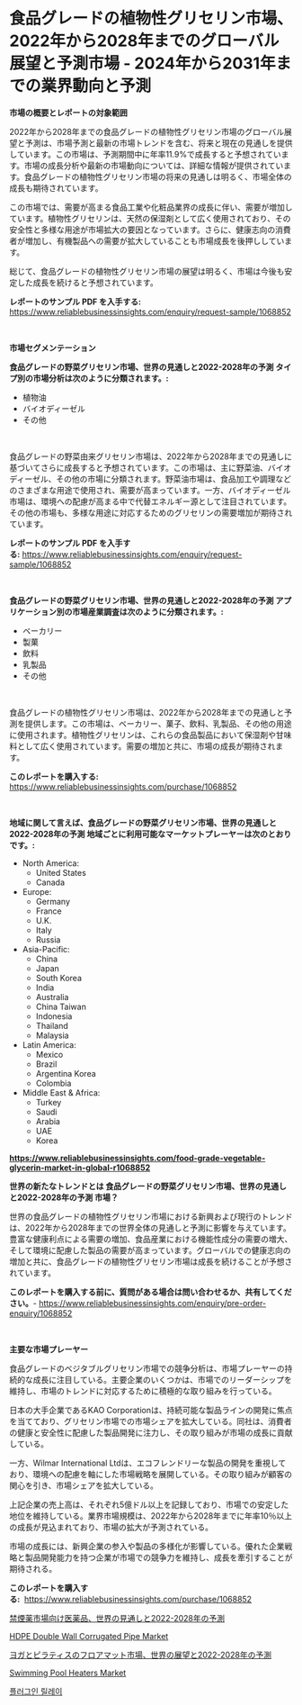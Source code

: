 <p><h1>食品グレードの植物性グリセリン市場、2022年から2028年までのグローバル展望と予測市場 - 2024年から2031年までの業界動向と予測</h1></p><p><strong>市場の概要とレポートの対象範囲</strong></p>
<p><p>2022年から2028年までの食品グレードの植物性グリセリン市場のグローバル展望と予測は、市場予測と最新の市場トレンドを含む、将来と現在の見通しを提供しています。この市場は、予測期間中に年率11.9%で成長すると予想されています。市場の成長分析や最新の市場動向については、詳細な情報が提供されています。食品グレードの植物性グリセリン市場の将来の見通しは明るく、市場全体の成長も期待されています。</p><p>この市場では、需要が高まる食品工業や化粧品業界の成長に伴い、需要が増加しています。植物性グリセリンは、天然の保湿剤として広く使用されており、その安全性と多様な用途が市場拡大の要因となっています。さらに、健康志向の消費者が増加し、有機製品への需要が拡大していることも市場成長を後押ししています。</p><p>総じて、食品グレードの植物性グリセリン市場の展望は明るく、市場は今後も安定した成長を続けると予想されています。</p></p>
<p><strong>レポートのサンプル PDF を入手する:</strong> <a href="https://www.reliablebusinessinsights.com/enquiry/request-sample/1068852">https://www.reliablebusinessinsights.com/enquiry/request-sample/1068852</a></p>
<p>&nbsp;</p>
<p><strong>市場セグメンテーション</strong></p>
<p><strong>食品グレードの野菜グリセリン市場、世界の見通しと2022-2028年の予測 タイプ別の市場分析は次のように分類されます。:</strong></p>
<p><ul><li>植物油</li><li>バイオディーゼル</li><li>その他</li></ul></p>
<p>&nbsp;</p>
<p><p>食品グレードの野菜由来グリセリン市場は、2022年から2028年までの見通しに基づいてさらに成長すると予想されています。この市場は、主に野菜油、バイオディーゼル、その他の市場に分類されます。野菜油市場は、食品加工や調理などのさまざまな用途で使用され、需要が高まっています。一方、バイオディーゼル市場は、環境への配慮が高まる中で代替エネルギー源として注目されています。その他の市場も、多様な用途に対応するためのグリセリンの需要増加が期待されています。</p></p>
<p><strong>レポートのサンプル PDF を入手する:</strong>&nbsp;<a href="https://www.reliablebusinessinsights.com/enquiry/request-sample/1068852">https://www.reliablebusinessinsights.com/enquiry/request-sample/1068852</a></p>
<p>&nbsp;</p>
<p><strong> 食品グレードの野菜グリセリン市場、世界の見通しと2022-2028年の予測 アプリケーション別の市場産業調査は次のように分類されます。:</strong></p>
<p><ul><li>ベーカリー</li><li>製菓</li><li>飲料</li><li>乳製品</li><li>その他</li></ul></p>
<p>&nbsp;</p>
<p><p>食品グレードの植物性グリセリン市場は、2022年から2028年までの見通しと予測を提供します。この市場は、ベーカリー、菓子、飲料、乳製品、その他の用途に使用されます。植物性グリセリンは、これらの食品製品において保湿剤や甘味料として広く使用されています。需要の増加と共に、市場の成長が期待されます。</p></p>
<p><strong>このレポートを購入する:</strong>&nbsp; <a href="https://www.reliablebusinessinsights.com/purchase/1068852">https://www.reliablebusinessinsights.com/purchase/1068852</a></p>
<p>&nbsp;</p>
<p><strong>地域に関して言えば、食品グレードの野菜グリセリン市場、世界の見通しと2022-2028年の予測 地域ごとに利用可能なマーケットプレーヤーは次のとおりです。:</strong></p>
<p><ul>
    <li>
        North America:
        <ul>
            <li>United States</li>
            <li>Canada</li>
        </ul>
    </li>
    <li>
        Europe:
        <ul>
            <li>Germany</li>
            <li>France</li>
            <li>U.K.</li>
            <li>Italy</li>
            <li>Russia</li>
        </ul>
    </li>
    <li>
        Asia-Pacific:
        <ul>
            <li>China</li>
            <li>Japan</li>
            <li>South Korea</li>
            <li>India</li>
            <li>Australia</li>
            <li>China Taiwan</li>
            <li>Indonesia</li>
            <li>Thailand</li>
            <li>Malaysia</li>
        </ul>
    </li>
    <li>
        Latin America:
        <ul>
            <li>Mexico</li>
            <li>Brazil</li>
            <li>Argentina Korea</li>
            <li>Colombia</li>
        </ul>
    </li>
    <li>
        Middle East & Africa:
        <ul>
            <li>Turkey</li>
            <li>Saudi</li>
            <li>Arabia</li>
            <li>UAE</li>
            <li>Korea</li>
        </ul>
    </li>
    </ul></p>
<p><strong><a href="https://www.reliablebusinessinsights.com/food-grade-vegetable-glycerin-market-in-global-r1068852">https://www.reliablebusinessinsights.com/food-grade-vegetable-glycerin-market-in-global-r1068852</a></strong>&nbsp;</p>
<p><strong>世界の新たなトレンドとは 食品グレードの野菜グリセリン市場、世界の見通しと2022-2028年の予測 市場？</strong></p>
<p><p>世界の食品グレードの植物性グリセリン市場における新興および現行のトレンドは、2022年から2028年までの世界全体の見通しと予測に影響を与えています。 豊富な健康利点による需要の増加、食品産業における機能性成分の需要の増大、そして環境に配慮した製品の需要が高まっています。グローバルでの健康志向の増加と共に、食品グレードの植物性グリセリン市場は成長を続けることが予想されています。</p></p>
<p><strong>このレポートを購入する前に、質問がある場合は問い合わせるか、共有してください。</strong>- <a href="https://www.reliablebusinessinsights.com/enquiry/pre-order-enquiry/1068852">https://www.reliablebusinessinsights.com/enquiry/pre-order-enquiry/1068852</a></p>
<p>&nbsp;</p>
<p><strong>主要な市場プレーヤー</strong></p>
<p><p>食品グレードのベジタブルグリセリン市場での競争分析は、市場プレーヤーの持続的な成長に注目している。主要企業のいくつかは、市場でのリーダーシップを維持し、市場のトレンドに対応するために積極的な取り組みを行っている。</p><p>日本の大手企業であるKAO Corporationは、持続可能な製品ラインの開発に焦点を当てており、グリセリン市場での市場シェアを拡大している。同社は、消費者の健康と安全性に配慮した製品開発に注力し、その取り組みが市場の成長に貢献している。</p><p>一方、Wilmar International Ltdは、エコフレンドリーな製品の開発を重視しており、環境への配慮を軸にした市場戦略を展開している。その取り組みが顧客の関心を引き、市場シェアを拡大している。</p><p>上記企業の売上高は、それぞれ5億ドル以上を記録しており、市場での安定した地位を維持している。業界市場規模は、2022年から2028年までに年率10％以上の成長が見込まれており、市場の拡大が予測されている。</p><p>市場の成長には、新興企業の参入や製品の多様化が影響している。優れた企業戦略と製品開発能力を持つ企業が市場での競争力を維持し、成長を牽引することが期待される。</p></p>
<p><strong>このレポートを購入する:</strong>&nbsp;&nbsp;<a href="https://www.reliablebusinessinsights.com/purchase/1068852">https://www.reliablebusinessinsights.com/purchase/1068852</a></p>
<p><p><a href="https://github.com/zjkmgcs938405/Market-Research-Report-List-2/blob/main/5779093130463.md">禁煙薬市場向け医薬品、世界の見通しと2022-2028年の予測</a></p><p><a href="https://github.com/yazulaeha/Market-Research-Report-List-1/blob/main/hdpe-double-wall-corrugated-pipe-market.md">HDPE Double Wall Corrugated Pipe Market</a></p><p><a href="https://github.com/mohamedbakry57/Market-Research-Report-List-4/blob/main/9638641130462.md">ヨガとピラティスのフロアマット市場、世界の展望と2022-2028年の予測</a></p><p><a href="https://issuu.com/reportprime-2/docs/swimming-pool-heaters-market-size-2030.pptx">Swimming Pool Heaters Market</a></p><p><a href="https://github.com/emakpiahsopiah/Market-Research-Report-List-1/blob/main/3471290118732.md">플러그인 릴레이</a></p></p>